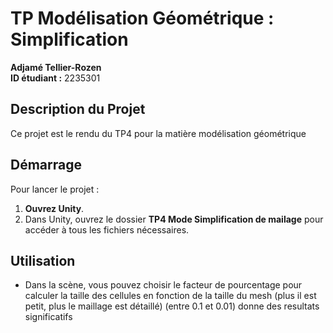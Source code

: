# TP Modélisation Géométrique : Simplification

**Adjamé Tellier-Rozen**  
**ID étudiant :** 2235301  

## Description du Projet
Ce projet est le rendu du TP4 pour la matière modélisation géométrique

## Démarrage

Pour lancer le projet :

1. **Ouvrez Unity**.
2. Dans Unity, ouvrez le dossier **TP4 Mode Simplification de mailage** pour accéder à tous les fichiers nécessaires.

## Utilisation
- Dans la scène, vous pouvez choisir le facteur de pourcentage pour calculer la taille des cellules en fonction de la taille du mesh (plus il est petit, plus le maillage est détaillé) (entre 0.1 et 0.01) donne des resultats significatifs
